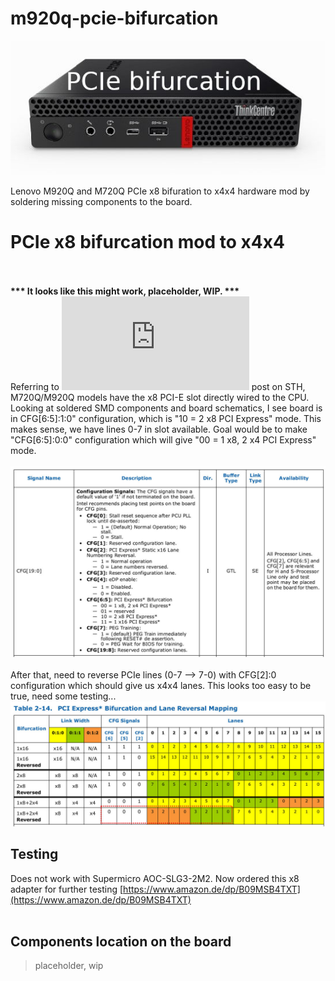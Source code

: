 # m920q-pcie-bifurcation

![](https://github.com/badger707/m920q-pcie-bifurcation/blob/main/pictures/lenovo_tiny_bif.jpeg)

Lenovo M920Q and M720Q PCIe x8 bifuration to x4x4 hardware mod by soldering missing components to the board.

# PCIe x8 bifurcation mod to x4x4 <br><br>
<b> *** It looks like this might work, placeholder, WIP. ***</b><br>
Referring to ![this](https://forums.servethehome.com/index.php?threads/lenovo-thinkcentre-thinkstation-tiny-project-tinyminimicro-reference-thread.34925/page-25#post-351254) post on STH, M720Q/M920Q models have the x8 PCI-E slot directly wired to the CPU.<br>
Looking at soldered SMD components and board schematics, I see board is in CFG[6:5]:1:0" configuration, which is "10 = 2 x8 PCI Express" mode.
This makes sense, we have lines 0-7 in slot available. Goal would be to make "CFG[6:5]:0:0" configuration which will give "00 = 1 x8, 2 x4 PCI Express" mode. <br><br>
![](https://github.com/badger707/m920q-pcie-bifurcation/blob/main/pictures/bifurcation_table1.jpeg)
<br><br>
After that, need to reverse PCIe lines (0-7 --> 7-0) with CFG[2]:0 configuration which should give us x4x4 lanes. This looks too easy to be true, need some testing...<br>
![](https://github.com/badger707/m920q-pcie-bifurcation/blob/main/pictures/bifurcation_map2.jpg)

## Testing
Does not work with Supermicro AOC-SLG3-2M2. Now ordered this x8 adapter for further testing [https://www.amazon.de/dp/B09MSB4TXT](https://www.amazon.de/dp/B09MSB4TXT)<br><br>
## Components location on the board
> placeholder, wip

